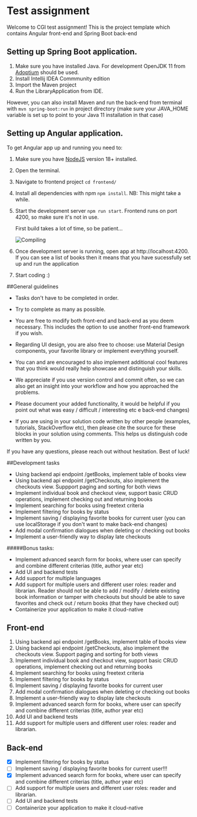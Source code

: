 # Test assignment

Welcome to CGI test assignment!
This is the project template which contains Angular front-end and Spring Boot back-end

## Setting up Spring Boot application.

1. Make sure you have installed Java. For development OpenJDK 11 from [Adoptium](https://adoptium.net/) should be used.
2. Install Intellij IDEA Commmunity edition
3. Import the Maven project
4. Run the LibraryApplication from IDE.

However, you can also install Maven and run the back-end from terminal with
`mvn spring-boot:run` in project directory
(make sure your JAVA_HOME variable is set up to point to
your Java 11 installation in that case)

## Setting up Angular application.

To get Angular app up and running you need to:

1. Make sure you have [NodeJS](https://nodejs.org/en/download/) version 18+ installed.
2. Open the terminal.
3. Navigate to frontend project `cd frontend/`
4. Install all dependencies with npm `npm install`. NB: This might take a while.
5. Start the development server `npm run start`.
   Frontend runs on port 4200, so make sure it's not in use.

   First build takes a lot of time, so be patient...

   ![Compiling](https://imgs.xkcd.com/comics/compiling.png)
6. Once development server is running, open app at http://localhost:4200. If you can see a list of books then it means
   that you have sucessfully set up and run the application
7. Start coding :)

##General guidelines

* Tasks don't have to be completed in order.
* Try to complete as many as possible.
* You are free to modify both front-end and back-end as you deem necessary. This includes the option to use another
  front-end framework if you wish.
* Regarding UI design, you are also free to choose: use Material Design components, your favorite library or implement
  everything yourself.
* You can and are encouraged to also implement additional cool features that you think would
  really help showcase and distinguish your skills.

* We appreciate if you use version control and commit often, so we can also get an insight into your
  workflow and how you approached the problems.

* Please document your added functionality, it would be helpful if you point out what was easy / difficult / interesting
  etc
  e back-end changes)
* If you are using in your solution code written by other people
  (examples, tutorials, StackOverflow etc), then please cite the source for these blocks
  in your solution using comments. This helps us distinguish code written by you.

If you have any questions, please reach out without hesitation. Best of luck!

##Development tasks

* Using backend api endpoint /getBooks, implement table of books view
* Using backend api endpoint /getCheckouts, also implement the checkouts view. Suppport paging and sorting for both
  views
* Implement individual book and checkout view, support basic CRUD operations, implement checking out and returning books
* Implement searching for books using freetext criteria
* Implement filtering for books by status
* Implement saving / displaying favorite books for current user (you can use localStorage if you don't want to make
  back-end changes)
* Add modal confirmation dialogues when deleting or checking out books
* Implement a user-friendly way to display late checkouts

#####Bonus tasks:

* Implement advanced search form for books, where user can specify and combine different criterias (title, author year
  etc)
* Add UI and backend tests
* Add support for multiple languages
* Add support for multiple users and different user roles: reader and librarian.
  Reader should not be able to add / modify / delete existing book information or tamper with checkouts
  but should be able to save favorites and check out / return books (that they have checked out)
* Containerize your application to make it cloud-native

## Front-end

1. Using backend api endpoint /getBooks, implement table of books view
2. Using backend api endpoint /getCheckouts, also implement the checkouts view. Support paging and sorting for both
   views
3. Implement individual book and checkout view, support basic CRUD operations, implement checking out and returning
   books
4. Implement searching for books using freetext criteria
5. Implement filtering for books by status
6. Implement saving / displaying favorite books for current user
7. Add modal confirmation dialogues when deleting or checking out books
8. Implement a user-friendly way to display late checkouts
9. Implement advanced search form for books, where user can specify and combine different criterias (title, author year
   etc)
10. Add UI and backend tests
11. Add support for multiple users and different user roles: reader and librarian.

## Back-end

- [x] Implement filtering for books by status
- [ ] Implement saving / displaying favorite books for current user!!!
- [x] Implement advanced search form for books, where user can specify and combine different criterias (title, author
  year etc)
- [ ] Add support for multiple users and different user roles: reader and librarian.
- [ ] Add UI and backend tests
- [ ] Containerize your application to make it cloud-native

